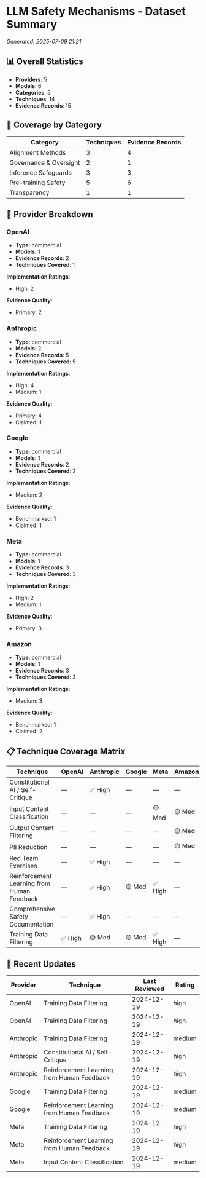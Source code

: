 # LLM Safety Mechanisms - Dataset Summary

*Generated: 2025-07-09 21:21*

## 📊 Overall Statistics

- **Providers**: 5
- **Models**: 6
- **Categories**: 5
- **Techniques**: 14
- **Evidence Records**: 15

## 🎯 Coverage by Category

| Category | Techniques | Evidence Records |
|----------|------------|------------------|
| Alignment Methods | 3 | 4 |
| Governance & Oversight | 2 | 1 |
| Inference Safeguards | 3 | 3 |
| Pre-training Safety | 5 | 6 |
| Transparency | 1 | 1 |

## 🏢 Provider Breakdown

### OpenAI

- **Type**: commercial
- **Models**: 1
- **Evidence Records**: 2
- **Techniques Covered**: 1

**Implementation Ratings**:
- High: 2

**Evidence Quality**:
- Primary: 2

### Anthropic

- **Type**: commercial
- **Models**: 2
- **Evidence Records**: 5
- **Techniques Covered**: 5

**Implementation Ratings**:
- High: 4
- Medium: 1

**Evidence Quality**:
- Primary: 4
- Claimed: 1

### Google

- **Type**: commercial
- **Models**: 1
- **Evidence Records**: 2
- **Techniques Covered**: 2

**Implementation Ratings**:
- Medium: 2

**Evidence Quality**:
- Benchmarked: 1
- Claimed: 1

### Meta

- **Type**: commercial
- **Models**: 1
- **Evidence Records**: 3
- **Techniques Covered**: 3

**Implementation Ratings**:
- High: 2
- Medium: 1

**Evidence Quality**:
- Primary: 3

### Amazon

- **Type**: commercial
- **Models**: 1
- **Evidence Records**: 3
- **Techniques Covered**: 3

**Implementation Ratings**:
- Medium: 3

**Evidence Quality**:
- Benchmarked: 1
- Claimed: 2

## 📋 Technique Coverage Matrix

| Technique | OpenAI | Anthropic | Google | Meta | Amazon |
|-----------|--------|-----------|---------|------|---------|
| Constitutional AI / Self-Critique | — | ✅ High | — | — | — |
| Input Content Classification | — | — | — | 🟡 Med | 🟡 Med |
| Output Content Filtering | — | — | — | — | 🟡 Med |
| PII Reduction | — | — | — | — | 🟡 Med |
| Red Team Exercises | — | ✅ High | — | — | — |
| Reinforcement Learning from Human Feedback | — | ✅ High | 🟡 Med | ✅ High | — |
| Comprehensive Safety Documentation | — | ✅ High | — | — | — |
| Training Data Filtering | ✅ High | 🟡 Med | 🟡 Med | ✅ High | — |

## 🔄 Recent Updates

| Provider | Technique | Last Reviewed | Rating |
|----------|-----------|---------------|--------|
| OpenAI | Training Data Filtering | 2024-12-19 | high |
| OpenAI | Training Data Filtering | 2024-12-19 | high |
| Anthropic | Training Data Filtering | 2024-12-19 | medium |
| Anthropic | Constitutional AI / Self-Critique | 2024-12-19 | high |
| Anthropic | Reinforcement Learning from Human Feedback | 2024-12-19 | high |
| Google | Training Data Filtering | 2024-12-19 | medium |
| Google | Reinforcement Learning from Human Feedback | 2024-12-19 | medium |
| Meta | Training Data Filtering | 2024-12-19 | high |
| Meta | Reinforcement Learning from Human Feedback | 2024-12-19 | high |
| Meta | Input Content Classification | 2024-12-19 | medium |